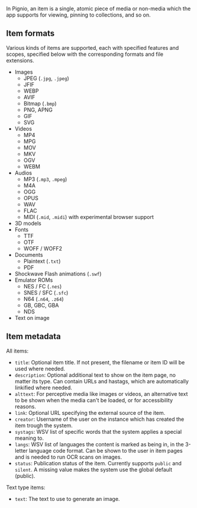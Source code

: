 In Pignio, an item is a single, atomic piece of media or non-media which the app supports for viewing, pinning to collections, and so on.

## Item formats

Various kinds of items are supported, each with specified features and scopes, specified below with the corresponding formats and file extensions.

<!--
|Type |Social preview support|
|-----|----------------------|
|Image|✅                    |
|Video|✅                    |
|Audio|                      |
-->

* Images
	* JPEG (`.jpg`, `.jpeg`)
	* JFIF
	* WEBP
	* AVIF
	* Bitmap (`.bmp`)
	* PNG, APNG
	* GIF
	* SVG
* Videos
	* MP4
	* MPG
	* MOV
	* MKV
	* OGV
	* WEBM
* Audios
	* MP3 (`.mp3`, `.mpeg`)
	* M4A
	* OGG
	* OPUS
	* WAV
	* FLAC
	* MIDI (`.mid`, `.midi`) with experimental browser support
* 3D models
* Fonts
	* TTF
	* OTF
	* WOFF / WOFF2
* Documents
	* Plaintext (`.txt`)
	* PDF
* Shockwave Flash animations (`.swf`)
* Emulator ROMs
	* NES / FC (`.nes`)
	* SNES / SFC (`.sfc`)
	* N64 (`.n64`, `.z64`)
	* GB, GBC, GBA
	* NDS
* Text on image

## Item metadata

All items:

* `title`: Optional item title. If not present, the filename or item ID will be used where needed.
* `description`: Optional additional text to show on the item page, no matter its type. Can contain URLs and hastags, which are automatically linkified where needed.
* `alttext`: For perceptive media like images or videos, an alternative text to be shown when the media can't be loaded, or for accessibility reasons.
* `link`: Optional URL specifying the external source of the item.
* `creator`: Username of the user on the instance which has created the item trough the system.
* `systags`: WSV list of specific words that the system applies a special meaning to.
* `langs`: WSV list of languages the content is marked as being in, in the 3-letter language code format. Can be shown to the user in item pages and is needed to run OCR scans on images.
* `status`: Publication status of the item. Currently supports `public` and `silent`. A missing value makes the system use the global default (public).

Text type items:

* `text`: The text to use to generate an image.
